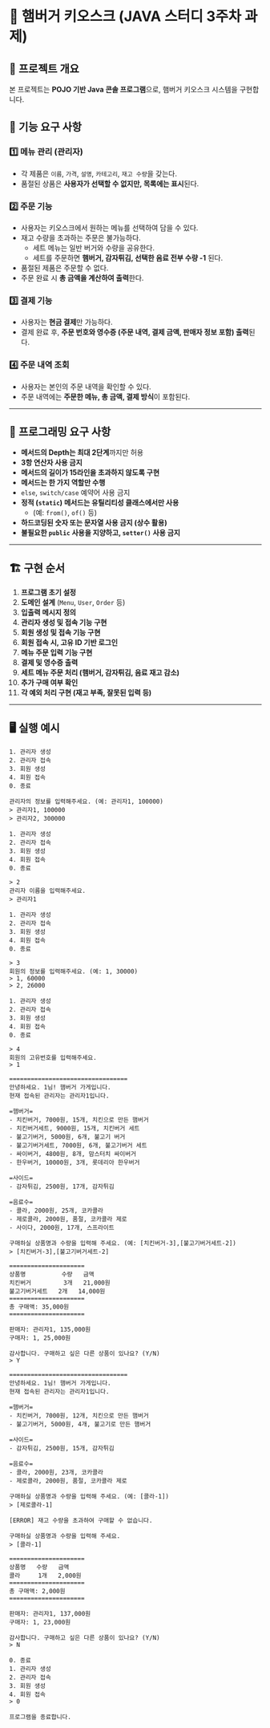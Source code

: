 # 🍔 햄버거 키오스크 (JAVA 스터디 3주차 과제)

## 📌 프로젝트 개요
본 프로젝트는 **POJO 기반 Java 콘솔 프로그램**으로, 햄버거 키오스크 시스템을 구현합니다.

## 📝 기능 요구 사항

### 1️⃣ 메뉴 관리 (관리자)
- 각 제품은 `이름`, `가격`, `설명`, `카테고리`, `재고 수량`을 갖는다.
- 품절된 상품은 **사용자가 선택할 수 없지만, 목록에는 표시**된다.

### 2️⃣ 주문 기능
- 사용자는 키오스크에서 원하는 메뉴를 선택하여 담을 수 있다.
- 재고 수량을 초과하는 주문은 불가능하다.
    - 세트 메뉴는 일반 버거와 수량을 공유한다.
    - 세트를 주문하면 **햄버거, 감자튀김, 선택한 음료 전부 수량 -1** 된다.
- 품절된 제품은 주문할 수 없다.
- 주문 완료 시 **총 금액을 계산하여 출력**한다.

### 3️⃣ 결제 기능
- 사용자는 **현금 결제**만 가능하다.
- 결제 완료 후, **주문 번호와 영수증 (주문 내역, 결제 금액, 판매자 정보 포함) 출력**된다.

### 4️⃣ 주문 내역 조회
- 사용자는 본인의 주문 내역을 확인할 수 있다.
- 주문 내역에는 **주문한 메뉴, 총 금액, 결제 방식**이 포함된다.

---

## 🚀 프로그래밍 요구 사항

- **메서드의 Depth는 최대 2단계**까지만 허용
- **3항 연산자 사용 금지**
- **메서드의 길이가 15라인을 초과하지 않도록 구현**
- **메서드는 한 가지 역할만 수행**
- `else`, `switch/case` 예약어 사용 금지
- **정적 (`static`) 메서드는 유틸리티성 클래스에서만 사용**
    - (예: `from()`, `of()` 등)
- **하드코딩된 숫자 또는 문자열 사용 금지 (상수 활용)**
- **불필요한 `public` 사용을 지양하고, `setter()` 사용 금지**

---

## 🏗️ 구현 순서

1. **프로그램 초기 설정**
2. **도메인 설계** (`Menu`, `User`, `Order` 등)
3. **입출력 메시지 정의**
4. **관리자 생성 및 접속 기능 구현**
5. **회원 생성 및 접속 기능 구현**
6. **회원 접속 시, 고유 ID 기반 로그인**
7. **메뉴 주문 입력 기능 구현**
8. **결제 및 영수증 출력**
9. **세트 메뉴 주문 처리 (햄버거, 감자튀김, 음료 재고 감소)**
10. **추가 구매 여부 확인**
11. **각 예외 처리 구현 (재고 부족, 잘못된 입력 등)**

---

## 🖥️ 실행 예시

```plaintext
1. 관리자 생성
2. 관리자 접속
3. 회원 생성
4. 회원 접속
0. 종료

관리자의 정보를 입력해주세요. (예: 관리자1, 100000)
> 관리자1, 100000
> 관리자2, 300000

1. 관리자 생성
2. 관리자 접속
3. 회원 생성
4. 회원 접속
0. 종료

> 2
관리자 이름을 입력해주세요.
> 관리자1

1. 관리자 생성
2. 관리자 접속
3. 회원 생성
4. 회원 접속
0. 종료

> 3
회원의 정보를 입력해주세요. (예: 1, 30000)
> 1, 60000
> 2, 26000

1. 관리자 생성
2. 관리자 접속
3. 회원 생성
4. 회원 접속
0. 종료

> 4
회원의 고유번호를 입력해주세요.
> 1

=================================
안녕하세요. 1님! 햄버거 가게입니다.
현재 접속된 관리자는 관리자1입니다.

=햄버거=
- 치킨버거, 7000원, 15개, 치킨으로 만든 햄버거
- 치킨버거세트, 9000원, 15개, 치킨버거 세트
- 불고기버거, 5000원, 6개, 불고기 버거
- 불고기버거세트, 7000원, 6개, 불고기버거 세트
- 싸이버거, 4800원, 8개, 맘스터치 싸이버거
- 한우버거, 10000원, 3개, 롯데리아 한우버거

=사이드=
- 감자튀김, 2500원, 17개, 감자튀김

=음료수=
- 콜라, 2000원, 25개, 코카콜라
- 제로콜라, 2000원, 품절, 코카콜라 제로
- 사이다, 2000원, 17개, 스프라이트

구매하실 상품명과 수량을 입력해 주세요. (예: [치킨버거-3],[불고기버거세트-2])
> [치킨버거-3],[불고기버거세트-2]

=====================
상품명          수량   금액
치킨버거         3개   21,000원
불고기버거세트   2개   14,000원
=====================
총 구매액: 35,000원
=====================

판매자: 관리자1, 135,000원
구매자: 1, 25,000원

감사합니다. 구매하고 싶은 다른 상품이 있나요? (Y/N)
> Y

=================================
안녕하세요. 1님! 햄버거 가게입니다.
현재 접속된 관리자는 관리자1입니다.

=햄버거=
- 치킨버거, 7000원, 12개, 치킨으로 만든 햄버거
- 불고기버거, 5000원, 4개, 불고기로 만든 햄버거

=사이드=
- 감자튀김, 2500원, 15개, 감자튀김

=음료수=
- 콜라, 2000원, 23개, 코카콜라
- 제로콜라, 2000원, 품절, 코카콜라 제로

구매하실 상품명과 수량을 입력해 주세요. (예: [콜라-1])
> [제로콜라-1]

[ERROR] 재고 수량을 초과하여 구매할 수 없습니다.

구매하실 상품명과 수량을 입력해 주세요.
> [콜라-1]

=====================
상품명   수량   금액
콜라     1개   2,000원
=====================
총 구매액: 2,000원
=====================

판매자: 관리자1, 137,000원
구매자: 1, 23,000원

감사합니다. 구매하고 싶은 다른 상품이 있나요? (Y/N)
> N

0. 종료
1. 관리자 생성
2. 관리자 접속
3. 회원 생성
4. 회원 접속
> 0

프로그램을 종료합니다.
